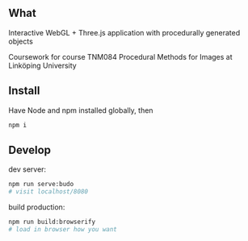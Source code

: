 ## What
Interactive WebGL + Three.js application with procedurally generated objects  

Coursework for course TNM084 Procedural Methods for Images at Linköping University

## Install
Have Node and npm installed globally, then
```bash
npm i
```

## Develop
dev server:
```bash
npm run serve:budo 
# visit localhost/8080
```

build production:
```bash
npm run build:browserify
# load in browser how you want
```

